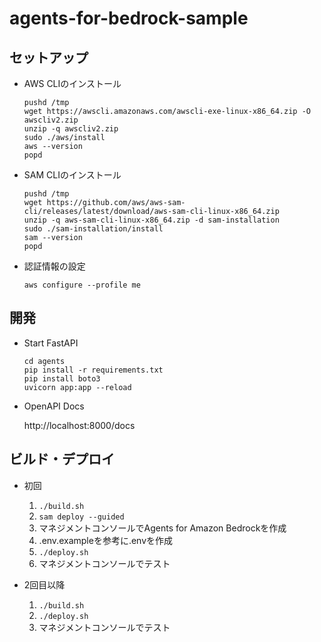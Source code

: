 # agents-for-bedrock-sample

## セットアップ

* AWS CLIのインストール

  ```shell
  pushd /tmp
  wget https://awscli.amazonaws.com/awscli-exe-linux-x86_64.zip -O awscliv2.zip
  unzip -q awscliv2.zip
  sudo ./aws/install
  aws --version
  popd
  ```

* SAM CLIのインストール

  ```shell
  pushd /tmp
  wget https://github.com/aws/aws-sam-cli/releases/latest/download/aws-sam-cli-linux-x86_64.zip
  unzip -q aws-sam-cli-linux-x86_64.zip -d sam-installation
  sudo ./sam-installation/install
  sam --version
  popd
  ```

* 認証情報の設定

  ```shell
  aws configure --profile me
  ```

## 開発

* Start FastAPI

  ```shell
  cd agents
  pip install -r requirements.txt
  pip install boto3
  uvicorn app:app --reload
  ```

* OpenAPI Docs

  http://localhost:8000/docs

## ビルド・デプロイ

* 初回

  1. `./build.sh`
  1. `sam deploy --guided`
  1. マネジメントコンソールでAgents for Amazon Bedrockを作成
  1. .env.exampleを参考に.envを作成
  1. `./deploy.sh`
  1. マネジメントコンソールでテスト

* 2回目以降

  1. `./build.sh`
  1. `./deploy.sh`
  1. マネジメントコンソールでテスト
